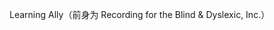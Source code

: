<Token xmlns:xlink="http://www.w3.org/1999/xlink"><embeddedLabel xmlns="http://ddue.schemas.microsoft.com/authoring/2003/5">Learning Ally（前身为 Recording for the Blind &amp; Dyslexic, Inc.） </embeddedLabel></Token>

<!--HONumber=Jun16_HO4-->


